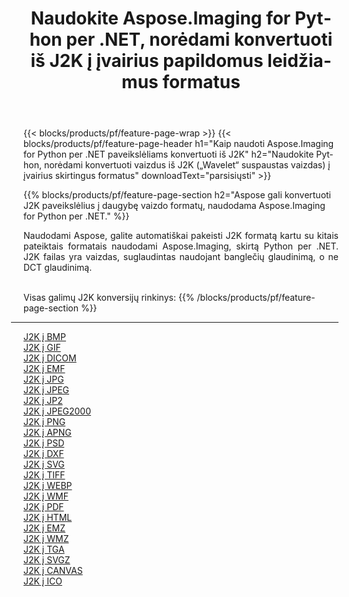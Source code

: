 ﻿---
title: Naudokite Aspose.Imaging for Python per .NET, norėdami konvertuoti iš J2K į įvairius papildomus leidžiamus formatus 
weight: 3920
url: /lt/python-net/conversion/from/j2k 
lang: lt
langdirlevel: 2
locales: zh-hans,ja,it,ru,de,es,fr,nl,id,lt,pl,pt,vi,tr,ko,zh-hant,ar,hi,th,sv,cs,uk,he
description: Galite greitai transformuoti iš J2K(„Wavelet“ suspaustas vaizdas) į įvairius formatus naudodami Aspose.Imaging for Python per .NET.
---

{{< blocks/products/pf/feature-page-wrap >}}
{{< blocks/products/pf/feature-page-header h1="Kaip naudoti Aspose.Imaging for Python per .NET paveikslėliams konvertuoti iš J2K" h2="Naudokite Python, norėdami konvertuoti vaizdus iš J2K („Wavelet“ suspaustas vaizdas) į įvairius skirtingus formatus" downloadText="parsisiųsti" >}}


{{% blocks/products/pf/feature-page-section  h2="Aspose gali konvertuoti J2K paveikslėlius į daugybę vaizdo formatų, naudodama Aspose.Imaging for Python per .NET." %}}
<p align=justify>Naudodami Aspose, galite automatiškai pakeisti J2K formatą kartu su kitais pateiktais formatais naudodami Aspose.Imaging, skirtą Python per .NET. J2K failas yra vaizdas, suglaudintas naudojant banglečių glaudinimą, o ne DCT glaudinimą.</p>
<br/>
Visas galimų J2K konversijų rinkinys:
{{% /blocks/products/pf/feature-page-section %}}
<div class="container-fluid productfamilypage bg-gray">
    <div class="convertypes bg-gray agp-content section">
        <div class="container">
		<hr style="margin-left:-20px;"/>
		<div class="row other-converters">
		    <div class='col-md-2 other-converter remove-lp remove-rp'><a href="/imaging/lt/python-net/conversion/j2k-to-bmp" >J2K į BMP</a></div><div class='col-md-2 other-converter remove-lp remove-rp'><a href="/imaging/lt/python-net/conversion/j2k-to-gif" >J2K į GIF</a></div><div class='col-md-2 other-converter remove-lp remove-rp'><a href="/imaging/lt/python-net/conversion/j2k-to-dicom" >J2K į DICOM</a></div><div class='col-md-2 other-converter remove-lp remove-rp'><a href="/imaging/lt/python-net/conversion/j2k-to-emf" >J2K į EMF</a></div><div class='col-md-2 other-converter remove-lp remove-rp'><a href="/imaging/lt/python-net/conversion/j2k-to-jpg" >J2K į JPG</a></div><div class='col-md-2 other-converter remove-lp remove-rp'><a href="/imaging/lt/python-net/conversion/j2k-to-jpeg" >J2K į JPEG</a></div><div class='col-md-2 other-converter remove-lp remove-rp'><a href="/imaging/lt/python-net/conversion/j2k-to-jp2" >J2K į JP2</a></div><div class='col-md-2 other-converter remove-lp remove-rp'><a href="/imaging/lt/python-net/conversion/j2k-to-jpeg2000" >J2K į JPEG2000</a></div><div class='col-md-2 other-converter remove-lp remove-rp'><a href="/imaging/lt/python-net/conversion/j2k-to-png" >J2K į PNG</a></div><div class='col-md-2 other-converter remove-lp remove-rp'><a href="/imaging/lt/python-net/conversion/j2k-to-apng" >J2K į APNG</a></div><div class='col-md-2 other-converter remove-lp remove-rp'><a href="/imaging/lt/python-net/conversion/j2k-to-psd" >J2K į PSD</a></div><div class='col-md-2 other-converter remove-lp remove-rp'><a href="/imaging/lt/python-net/conversion/j2k-to-dxf" >J2K į DXF</a></div><div class='col-md-2 other-converter remove-lp remove-rp'><a href="/imaging/lt/python-net/conversion/j2k-to-svg" >J2K į SVG</a></div><div class='col-md-2 other-converter remove-lp remove-rp'><a href="/imaging/lt/python-net/conversion/j2k-to-tiff" >J2K į TIFF</a></div><div class='col-md-2 other-converter remove-lp remove-rp'><a href="/imaging/lt/python-net/conversion/j2k-to-webp" >J2K į WEBP</a></div><div class='col-md-2 other-converter remove-lp remove-rp'><a href="/imaging/lt/python-net/conversion/j2k-to-wmf" >J2K į WMF</a></div><div class='col-md-2 other-converter remove-lp remove-rp'><a href="/imaging/lt/python-net/conversion/j2k-to-pdf" >J2K į PDF</a></div><div class='col-md-2 other-converter remove-lp remove-rp'><a href="/imaging/lt/python-net/conversion/j2k-to-html" >J2K į HTML</a></div><div class='col-md-2 other-converter remove-lp remove-rp'><a href="/imaging/lt/python-net/conversion/j2k-to-emz" >J2K į EMZ</a></div><div class='col-md-2 other-converter remove-lp remove-rp'><a href="/imaging/lt/python-net/conversion/j2k-to-wmz" >J2K į WMZ</a></div><div class='col-md-2 other-converter remove-lp remove-rp'><a href="/imaging/lt/python-net/conversion/j2k-to-tga" >J2K į TGA</a></div><div class='col-md-2 other-converter remove-lp remove-rp'><a href="/imaging/lt/python-net/conversion/j2k-to-svgz" >J2K į SVGZ</a></div><div class='col-md-2 other-converter remove-lp remove-rp'><a href="/imaging/lt/python-net/conversion/j2k-to-canvas" >J2K į CANVAS</a></div><div class='col-md-2 other-converter remove-lp remove-rp'><a href="/imaging/lt/python-net/conversion/j2k-to-ico" >J2K į ICO</a></div>
                </div>
        </div>
    </div>
</div>
<br/>

